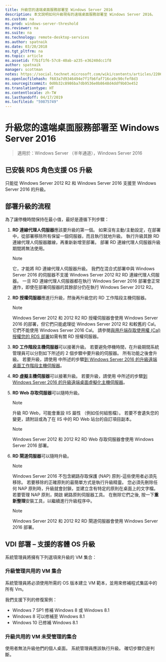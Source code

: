 ```yaml
---
title: 升級您的遠端桌面服務部署至 Windows Server 2016
description: 本文說明如何升級現有的遠端桌面服務部署至 Windows Server 2016。
ms.custom: na
ms.prod: windows-server-threshold
ms.reviewer: na
ms.suite: na
ms.technology: remote-desktop-services
ms.author: spatnaik
ms.date: 03/20/2018
ms.tgt_pltfrm: na
ms.topic: article
ms.assetid: f7b1f1f6-57c8-40ab-a235-e36240dcc1f8
author: spatnaik
manager: scottman
notes: https://social.technet.microsoft.com/wiki/contents/articles/22069.remote-desktop-services-upgrade-guidelines-for-windows-server-2012-r2.aspx
ms.openlocfilehash: f683a7d9346494e7f1fb6faf716ca9c90cfef8d3
ms.sourcegitcommit: 0d0b32c8986ba7db9536e0b8648d4ddf9b03e452
ms.translationtype: HT
ms.contentlocale: zh-TW
ms.lasthandoff: 04/17/2019
ms.locfileid: "59875749"
---
```

# <a name="upgrading-your-remote-desktop-services-deployments-to-windows-server-2016"></a>升級您的遠端桌面服務部署至 Windows Server 2016

>適用於：Windows Server （半年通道），Windows Server 2016

## <a name="supported-os-upgrades-with-rds-role-installed"></a>已安裝 RDS 角色支援 OS 升級
只能從 Windows Server 2012 R2 和 Windows Server 2016 支援至 Windows Server 2016 的升級。

## <a name="flow-for-deployment-upgrades"></a>部署升級的流程
為了讓停機時間保持在最小值，最好是遵循下列步驟：

1. **RD 連線代理人伺服器**應該要升級的第一個。 如果沒有主動/主動設定，在部署中，從部署移除所有保留一個伺服器，而且執行就地升級。 執行升級其餘 RD 連線代理人伺服器離線，再重新新增至部署。 部署 RD 連線代理人伺服器升級期間將無法使用。

   > [!NOTE] 
   > 它，才能將 RD 連線代理人伺服器升級。 我們在混合式部署中與 Windows Server 2016 的伺服器不支援 Windows Server 2012 R2 RD 連線代理人伺服器。 一旦 RD 連線代理人伺服器都在執行 Windows Server 2016 部署會正常運作，即使在部署伺服器的其餘部分仍在執行 Windows Server 2012 R2。

2. **RD 授權伺服器**應進行升級，然後再升級您的 RD 工作階段主機伺服器。
   > [!NOTE] 
   > Windows Server 2012 和 2012 R2 RD 授權伺服器會使用 Windows Server 2016 的部署，但它們只能處理從 Windows Server 2012 R2 和較舊的 Cal。 它們不能使用 Windows Server 2016 Cal。 請參閱[與用戶端存取使用權 (Cal) 授權您的 RDS 部署](rds-client-access-license.md)如需有關 RD 授權伺服器。

3. **RD 工作階段主機伺服器**可以接著升級。 若要避免停機時間，在升級期間系統管理員可以分割如下所述的 2 個步驟中要升級的伺服器。 所有功能之後會升級。 若要升級，請使用 中所述的步驟[到 Windows Server 2016 的升級遠端桌面工作階段主機伺服器](upgrade-to-rdsh.md)。

4. **RD 虛擬主機伺服器**可以接著升級。 若要升級，請使用 中所述的步驟[到 Windows Server 2016 的升級遠端桌面虛擬化主機伺服器](upgrade-to-rdvh.md)。

5. **RD Web 存取伺服器**可以隨時升級。
   > [!NOTE]
   > 升級 RD Web，可能會重設 IIS 屬性 （例如任何組態檔）。 若要不會遺失您的變更，請附註或為了在 IIS 中的 RD Web 站台的自訂項目副本。

   > [!NOTE] 
   > Windows Server 2012 和 2012 R2 RD Web 存取伺服器會使用 Windows Server 2016 部署。

6. **RD 閘道伺服器**可以隨時升級。
   > [!NOTE]
   > Windows Server 2016 不包含網路存取保護 (NAP) 原則-這些使用者必須先移除。 若要移除的正確原則的最簡單方式是執行升級精靈。 您必須先刪除任何 NAP 原則時，升級就會封鎖，並建立含有特定的原則在桌面上的文字檔。 若要管理 NAP 原則，開啟 網路原則伺服器工具。 在刪除它們之後, 按一下**重新整理**安裝工具，以繼續進行升級程序中。 

   > [!NOTE] 
   > Windows Server 2012 和 2012 R2 RD 閘道伺服器會使用 Windows Server 2016 部署。

## <a name="vdi-deployment--supported-guest-os-upgrade"></a>VDI 部署 – 支援的客體 OS 升級
系統管理員將擁有下列選項來升級的 VM 集合：

### <a name="upgrade-managed-shared-vm-collections"></a>升級管理共用的 VM 集合 
系統管理員將必須使用所需的 OS 版本建立 VM 範本，並用來修補程式集區中的所有 Vm。 

我們支援下列的修復案例：
- Windows 7 SP1 修補 Windows 8 或 Windows 8.1
- Windows 8 可以修補至 Windows 8.1
- Windows 10 已修補 Windows 8.1

### <a name="upgrade-unmanaged-shared-vm-collections"></a>升級共用的 VM 未受管理的集合 
使用者無法升級他們的個人桌面。 系統管理員應該執行升級。 確切步驟仍是判斷。